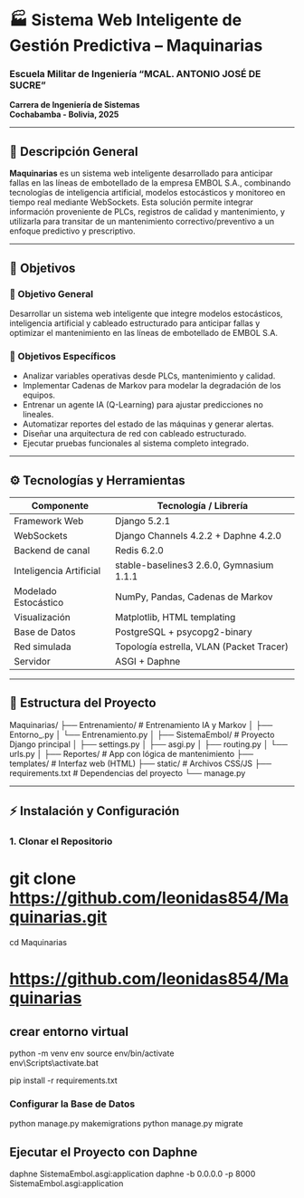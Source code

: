 # 🏭 Sistema Web Inteligente de Gestión Predictiva – Maquinarias

### Escuela Militar de Ingeniería “MCAL. ANTONIO JOSÉ DE SUCRE”  
**Carrera de Ingeniería de Sistemas**  
**Cochabamba - Bolivia, 2025**

---

## 📌 Descripción General

**Maquinarias** es un sistema web inteligente desarrollado para anticipar fallas en las líneas de embotellado de la empresa EMBOL S.A., combinando tecnologías de inteligencia artificial, modelos estocásticos y monitoreo en tiempo real mediante WebSockets. Esta solución permite integrar información proveniente de PLCs, registros de calidad y mantenimiento, y utilizarla para transitar de un mantenimiento correctivo/preventivo a un enfoque predictivo y prescriptivo.

---

## 🎯 Objetivos

### 🎯 Objetivo General
Desarrollar un sistema web inteligente que integre modelos estocásticos, inteligencia artificial y cableado estructurado para anticipar fallas y optimizar el mantenimiento en las líneas de embotellado de EMBOL S.A.

### 🧩 Objetivos Específicos
- Analizar variables operativas desde PLCs, mantenimiento y calidad.
- Implementar Cadenas de Markov para modelar la degradación de los equipos.
- Entrenar un agente IA (Q-Learning) para ajustar predicciones no lineales.
- Automatizar reportes del estado de las máquinas y generar alertas.
- Diseñar una arquitectura de red con cableado estructurado.
- Ejecutar pruebas funcionales al sistema completo integrado.

---

## ⚙️ Tecnologías y Herramientas

| Componente         | Tecnología / Librería                              |
|--------------------|----------------------------------------------------|
| Framework Web      | Django 5.2.1                                       |
| WebSockets         | Django Channels 4.2.2 + Daphne 4.2.0               |
| Backend de canal   | Redis 6.2.0                                        |
| Inteligencia Artificial | stable-baselines3 2.6.0, Gymnasium 1.1.1      |
| Modelado Estocástico | NumPy, Pandas, Cadenas de Markov                |
| Visualización      | Matplotlib, HTML templating                       |
| Base de Datos      | PostgreSQL + psycopg2-binary                      |
| Red simulada       | Topología estrella, VLAN (Packet Tracer)         |
| Servidor           | ASGI + Daphne                                     |

---

## 📁 Estructura del Proyecto

Maquinarias/
├── Entrenamiento/ # Entrenamiento IA y Markov
│ ├── Entorno_.py
│ └── Entrenamiento.py
│
├── SistemaEmbol/ # Proyecto Django principal
│ ├── settings.py
│ ├── asgi.py
│ ├── routing.py
│ └── urls.py
│
├── Reportes/ # App con lógica de mantenimiento
├── templates/ # Interfaz web (HTML)
├── static/ # Archivos CSS/JS
├── requirements.txt # Dependencias del proyecto
└── manage.py


---

## ⚡ Instalación y Configuración

### 1. Clonar el Repositorio
# 

# git clone https://github.com/leonidas854/Maquinarias.git
cd Maquinarias


# https://github.com/leonidas854/Maquinarias

## crear entorno virtual 

python -m venv env
source env/bin/activate       
env\Scripts\activate.bat      

pip install -r requirements.txt


### Configurar la Base de Datos
python manage.py makemigrations
python manage.py migrate

## Ejecutar el Proyecto con Daphne

daphne SistemaEmbol.asgi:application
daphne -b 0.0.0.0 -p 8000 SistemaEmbol.asgi:application



